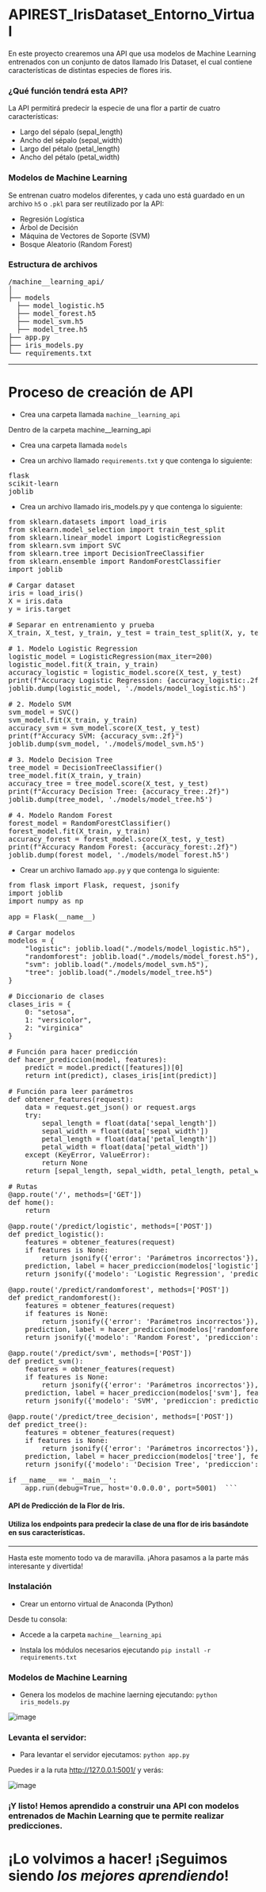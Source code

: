 # APIREST_IrisDataset_Entorno_Virtual
En este proyecto crearemos una API que usa modelos de Machine Learning entrenados con un conjunto de datos llamado Iris Dataset, el cual contiene características de distintas especies de flores iris.

### ¿Qué función tendrá esta API?

La API permitirá predecir la especie de una flor a partir de cuatro características:

* Largo del sépalo (sepal_length)
* Ancho del sépalo (sepal_width)
* Largo del pétalo (petal_length)
* Ancho del pétalo (petal_width)

### Modelos de Machine Learning

Se entrenan cuatro modelos diferentes, y cada uno está guardado en un archivo `h5` o `.pkl` para ser reutilizado por la API:

* Regresión Logística
* Árbol de Decisión
* Máquina de Vectores de Soporte (SVM)
* Bosque Aleatorio (Random Forest)

### Estructura de archivos

<pre>/machine__learning_api/
│
├── models
  ├── model_logistic.h5
  ├── model_forest.h5
  ├── model_svm.h5
  ├── model_tree.h5
├── app.py
├── iris_models.py
└── requirements.txt</pre>

_____________________________________________________________________________________________________________________


# Proceso de creación de API

* Crea una carpeta llamada `machine__learning_api`

Dentro de la carpeta machine__learning_api 

* Crea una carpeta llamada `models`

* Crea un archivo llamado `requirements.txt` y que contenga lo siguiente:

<pre>flask
scikit-learn
joblib</pre>

* Crea un archivo llamado iris_models.py y que contenga lo siguiente:

<pre>from sklearn.datasets import load_iris
from sklearn.model_selection import train_test_split
from sklearn.linear_model import LogisticRegression
from sklearn.svm import SVC
from sklearn.tree import DecisionTreeClassifier
from sklearn.ensemble import RandomForestClassifier
import joblib

# Cargar dataset
iris = load_iris()
X = iris.data
y = iris.target

# Separar en entrenamiento y prueba
X_train, X_test, y_train, y_test = train_test_split(X, y, test_size=0.2, random_state=42)

# 1. Modelo Logistic Regression
logistic_model = LogisticRegression(max_iter=200)
logistic_model.fit(X_train, y_train)
accuracy_logistic = logistic_model.score(X_test, y_test)
print(f"Accuracy Logistic Regression: {accuracy_logistic:.2f}")
joblib.dump(logistic_model, './models/model_logistic.h5')

# 2. Modelo SVM
svm_model = SVC()
svm_model.fit(X_train, y_train)
accuracy_svm = svm_model.score(X_test, y_test)
print(f"Accuracy SVM: {accuracy_svm:.2f}")
joblib.dump(svm_model, './models/model_svm.h5')

# 3. Modelo Decision Tree
tree_model = DecisionTreeClassifier()
tree_model.fit(X_train, y_train)
accuracy_tree = tree_model.score(X_test, y_test)
print(f"Accuracy Decision Tree: {accuracy_tree:.2f}")
joblib.dump(tree_model, './models/model_tree.h5')

# 4. Modelo Random Forest
forest_model = RandomForestClassifier()
forest_model.fit(X_train, y_train)
accuracy_forest = forest_model.score(X_test, y_test)
print(f"Accuracy Random Forest: {accuracy_forest:.2f}")
joblib.dump(forest_model, './models/model_forest.h5') </pre>
  
* Crear un archivo llamado `app.py` y que contenga lo siguiente:

<pre>from flask import Flask, request, jsonify
import joblib
import numpy as np

app = Flask(__name__)

# Cargar modelos
modelos = {
    "logistic": joblib.load("./models/model_logistic.h5"),
    "randomforest": joblib.load("./models/model_forest.h5"),
    "svm": joblib.load("./models/model_svm.h5"),
    "tree": joblib.load("./models/model_tree.h5")
}

# Diccionario de clases
clases_iris = {
    0: "setosa",
    1: "versicolor",
    2: "virginica"
}

# Función para hacer predicción
def hacer_prediccion(model, features):
    predict = model.predict([features])[0]
    return int(predict), clases_iris[int(predict)]

# Función para leer parámetros
def obtener_features(request):
    data = request.get_json() or request.args
    try:
        sepal_length = float(data['sepal_length'])
        sepal_width = float(data['sepal_width'])
        petal_length = float(data['petal_length'])
        petal_width = float(data['petal_width'])
    except (KeyError, ValueError):
        return None
    return [sepal_length, sepal_width, petal_length, petal_width]

# Rutas
@app.route('/', methods=['GET'])
def home():
    return 

@app.route('/predict/logistic', methods=['POST'])
def predict_logistic():
    features = obtener_features(request)
    if features is None:
        return jsonify({'error': 'Parámetros incorrectos'}), 400
    prediction, label = hacer_prediccion(modelos['logistic'], features)
    return jsonify({'modelo': 'Logistic Regression', 'prediccion': prediction, 'clase': label})

@app.route('/predict/randomforest', methods=['POST'])
def predict_randomforest():
    features = obtener_features(request)
    if features is None:
        return jsonify({'error': 'Parámetros incorrectos'}), 400
    prediction, label = hacer_prediccion(modelos['randomforest'], features)
    return jsonify({'modelo': 'Random Forest', 'prediccion': prediction, 'clase': label})

@app.route('/predict/svm', methods=['POST'])
def predict_svm():
    features = obtener_features(request)
    if features is None:
        return jsonify({'error': 'Parámetros incorrectos'}), 400
    prediction, label = hacer_prediccion(modelos['svm'], features)
    return jsonify({'modelo': 'SVM', 'prediccion': prediction, 'clase': label})

@app.route('/predict/tree_decision', methods=['POST'])
def predict_tree():
    features = obtener_features(request)
    if features is None:
        return jsonify({'error': 'Parámetros incorrectos'}), 400
    prediction, label = hacer_prediccion(modelos['tree'], features)
    return jsonify({'modelo': 'Decision Tree', 'prediccion': prediction, 'clase': label})

if __name__ == '__main__':
    app.run(debug=True, host='0.0.0.0', port=5001)  ``` </pre>


#### API de Predicción de la Flor de Iris.
#### Utiliza los endpoints para predecir la clase de una flor de iris basándote en sus características.

_______________________________________________________________________________________________________________________

Hasta este momento todo va de maravilla.
¡Ahora pasamos a la parte más interesante y divertida!

### Instalación

* Crear un entorno virtual de Anaconda (Python)

Desde tu consola:

* Accede a la carpeta `machine__learning_api`

* Instala los módulos necesarios ejecutando `pip install -r requirements.txt`  

### Modelos de Machine Learning
 
* Genera los modelos de machine laerning ejecutando: `python iris_models.py` 

![image](https://github.com/user-attachments/assets/552bb9ce-40c4-4727-a172-f16dec1fbcf9)

### Levanta el servidor:

* Para levantar el servidor ejecutamos: `python app.py`


Puedes ir a la ruta http://127.0.0.1:5001/ y verás:

![image](https://github.com/user-attachments/assets/7f491ca9-40d3-4658-9692-6eb5e34dbe85)

### ¡Y listo! Hemos aprendido a construir una API con modelos entrenados de Machin Learning que te permite realizar predicciones.
# ¡Lo volvimos a hacer! ¡Seguimos siendo *los mejores aprendiendo*! 
